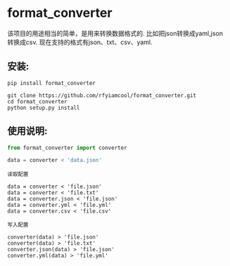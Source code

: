 # format_converter

该项目的用途相当的简单，是用来转换数据格式的. 比如把json转换成yaml,json转换成csv. 现在支持的格式有json、txt、csv、yaml.

## 安装:
```
pip install format_converter
```

```
git clone https://github.com/rfyiamcool/format_converter.git
cd format_converter
python setup.py install
```

## 使用说明:

```python
from format_converter import converter

data = converter < 'data.json'
```

`读取配置`

```
data = converter < 'file.json'
data = converter < 'file.txt'
data = converter.json < 'file.json'
data = converter.yml < 'file.yml'
data = converter.csv < 'file.csv'
```

`写入配置`

```
converter(data) > 'file.json'
converter(data) > 'file.txt'
converter.json(data) > 'file.json'
converter.yml(data) > 'file.yml'

```

